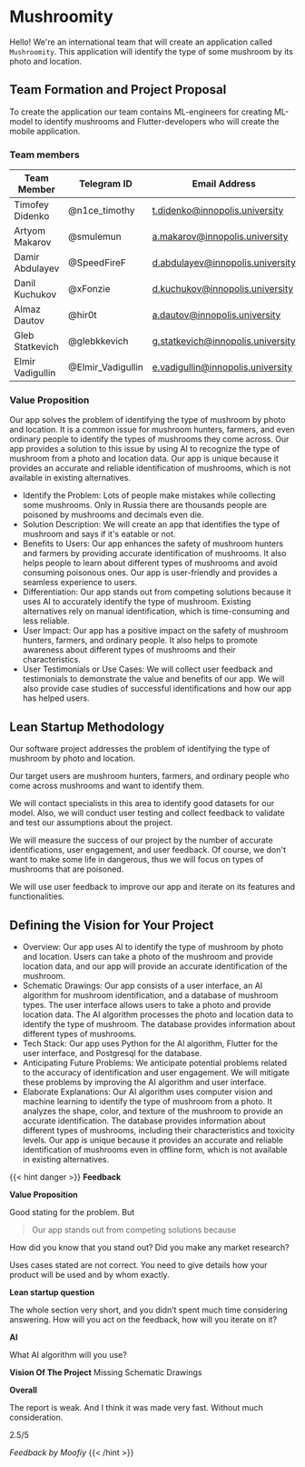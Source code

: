 # Mushroomity #

Hello! We're an international team that will create an application called `Mushroomity`. This application
will identify the type of some mushroom by its photo and location.

## Team Formation and Project Proposal ##

To create the application our team contains ML-engineers for creating ML-model to identify mushrooms and
Flutter-developers who will create the mobile application.

### Team members ###

| Team Member      | Telegram ID       | Email Address                     |
|------------------|-------------------|-----------------------------------|
| Timofey Didenko  | @n1ce_timothy     | t.didenko@innopolis.university    |
| Artyom Makarov   | @smulemun         | a.makarov@innopolis.university    |
| Damir Abdulayev  | @SpeedFireF       | d.abdulayev@innopolis.university  |
| Danil Kuchukov   | @xFonzie          | d.kuchukov@innopolis.university   |
| Almaz Dautov     | @hir0t            | a.dautov@innopolis.university     |
| Gleb Statkevich  | @glebkkevich      | g.statkevich@innopolis.university |
| Elmir Vadigullin | @Elmir_Vadigullin | e.vadigullin@innopolis.university |

### Value Proposition ###
Our app solves the problem of identifying the type of mushroom by photo and location. It is a common issue for mushroom
hunters, farmers, and even ordinary people to identify the types of mushrooms they come across. Our app provides a
solution to this issue by using AI to recognize the type of mushroom from a photo and location data. Our app is unique
because it provides an accurate and reliable identification of mushrooms, which is not available in existing
alternatives.
- Identify the Problem: Lots of people make mistakes while collecting some mushrooms. Only in Russia there are thousands
people are poisoned by mushrooms and decimals even die.
- Solution Description: We will create an app that identifies the type of mushroom and says if it's eatable or not.
- Benefits to Users: Our app enhances the safety of mushroom hunters and farmers by providing accurate identification of
mushrooms. It also helps people to learn about different types of mushrooms and avoid consuming poisonous ones. Our app
is user-friendly and provides a seamless experience to users.
- Differentiation: Our app stands out from competing solutions because it uses AI to accurately identify the type of
mushroom. Existing alternatives rely on manual identification, which is time-consuming and less reliable. 
- User Impact: Our app has a positive impact on the safety of mushroom hunters, farmers, and ordinary people. It also
helps to promote awareness about different types of mushrooms and their characteristics.
- User Testimonials or Use Cases: We will collect user feedback and testimonials to demonstrate the value and benefits
of our app. We will also provide case studies of successful identifications and how our app has helped users.

## Lean Startup Methodology ##
Our software project addresses the problem of identifying the type of mushroom by photo and location. 

Our target users are mushroom hunters, farmers, and ordinary people who come across mushrooms and want to identify them. 

We will contact specialists in this area to identify good datasets for our model. Also, we will conduct user testing and
collect feedback to validate and test our assumptions about the project.

We will measure the success of our project by the number of accurate identifications, user engagement, and user
feedback. Of course, we don't want to make some life in dangerous, thus we will focus on types of mushrooms that are
poisoned.

We will use user feedback to improve our app and iterate on its features and functionalities. 

## Defining the Vision for Your Project ##
- Overview: Our app uses AI to identify the type of mushroom by photo and location. Users can take a photo of the
mushroom and provide location data, and our app will provide an accurate identification of the mushroom. 
- Schematic Drawings: Our app consists of a user interface, an AI algorithm for mushroom identification, and a database
of mushroom types. The user interface allows users to take a photo and provide location data. The AI algorithm processes
the photo and location data to identify the type of mushroom. The database provides information about different types of
mushrooms. 
- Tech Stack: Our app uses Python for the AI algorithm, Flutter for the user interface, and Postgresql for the database.
- Anticipating Future Problems: We anticipate potential problems related to the accuracy of identification and user
engagement. We will mitigate these problems by improving the AI algorithm and user interface. 
- Elaborate Explanations: Our AI algorithm uses computer vision and machine learning to identify the type of mushroom
from a photo. It analyzes the shape, color, and texture of the mushroom to provide an accurate identification. The
database provides information about different types of mushrooms, including their characteristics and toxicity levels.
Our app is unique because it provides an accurate and reliable identification of mushrooms even in offline form, which
is not available in existing alternatives.

{{< hint danger >}}
**Feedback**  


**Value Proposition**

Good stating for the problem. But 
> Our app stands out from competing solutions because

How did you know that you stand out? Did you make any market research?

Uses cases stated are not correct. You need to give details how your product will be used and by whom exactly.

**Lean startup question**

The whole section very short, and you didn’t spent much time considering answering.
How will you act on the feedback, how will you iterate on it?

**AI** 

What AI algorithm will you use?

**Vision Of The Project**
Missing Schematic Drawings

**Overall**

The report is weak. And I think it was made very fast. Without much consideration.

2.5/5

_Feedback by Moofiy_
{{< /hint >}}